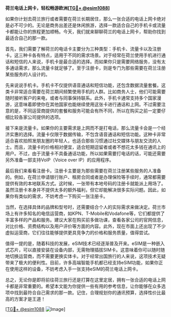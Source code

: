 **荷兰电话上网卡，轻松畅游欧洲[[TG💪+ @esim1088](https://t.me/s/esim1088)]**

如果你计划去荷兰旅行或者需要在荷兰长期居住，那么一张合适的电话上网卡绝对是必不可少的。无论是商务出差还是休闲旅游，选择一款适合自己的手机卡或流量卡都能让你的旅程更加顺畅。今天，我们就来聊聊荷兰的电话上网卡，帮助你找到最适合自己的那一款。

首先，我们需要了解荷兰的电话卡主要分为三种类型：手机卡、流量卡以及注册卡。这三种卡各有特点，适用于不同的需求场景。对于经常在荷兰使用手机进行通话和短信的人来说，手机卡是最合适的选择。而如果你只是需要网络服务，没有太多通话需求，那么流量卡就足够了。至于注册卡，则是专门为那些需要在荷兰注册某些服务的人设计的。

先来说说手机卡。手机卡不仅提供语音通话和短信功能，还包含数据流量套餐。这类卡非常适合需要在荷兰期间频繁使用手机的人群。比如商务人士，他们可能需要随时接听客户的来电，或者与同事保持联系。此外，手机卡通常支持多个国家漫游，这意味着即使你在其他国家也能继续使用这张卡进行通话和上网。不过需要注意的是，不同运营商提供的套餐和服务可能会有所不同，所以在购买之前一定要仔细比较各家公司提供的选项。

接下来是流量卡。如果你的主要需求是上网而不是打电话，那么流量卡会是一个经济实惠的选择。流量卡仅限于数据传输，不包含语音通话和短信功能。这种卡非常适合喜欢拍照发朋友圈的年轻人，也适合那些习惯通过社交媒体与朋友交流的人士。而且，流量卡的价格相对便宜，适合短期逗留者或者不想花太多钱在通讯上的用户。不过，由于流量卡不具备通话功能，所以如果需要打电话的话，可能还需要另外准备一部支持VoIP（Voice over IP）的应用程序。

最后我们来看看注册卡。注册卡主要是为那些需要在荷兰注册某些服务的人准备的。例如，在荷兰申请银行账户、租房合同或者是办理保险等手续时，通常都需要提供有效的本地联系方式。这时候，一张带有本地号码的注册卡就能派上用场了。虽然注册卡本身并不提供太多的额外福利，但它却能解决很多实际问题。因此，如果你有类似的需求，不妨考虑一下购买一张注册卡。

当然，在选择具体的品牌和型号时，还需要结合个人的实际需求来做决定。荷兰市场上有许多知名的电信运营商，如KPN、T-Mobile和Vodafone等，它们都提供了丰富多样的产品和服务。建议大家在购买前多做功课，查看各家公司的官网信息，对比价格、资费结构以及用户评价等方面的内容。此外，现在市面上还出现了不少虚拟运营商，它们往往能够提供更具竞争力的价格和服务质量，值得尝试。

值得一提的是，随着科技的发展，eSIM技术已经逐渐普及开来。eSIM是一种嵌入式芯片，可以直接安装在设备内部，无需物理插拔SIM卡。这意味着你可以随时随地切换运营商，而不需要更换实体卡。对于经常出国旅行的人来说，这项技术无疑带来了极大的便利性。目前，许多高端智能手机都已经支持eSIM功能，如果你正在使用这样的设备，不妨考虑入手一张支持eSIM的荷兰电话上网卡。

总之，无论你是即将前往荷兰旅行还是打算在这里定居，拥有一张合适的电话上网卡都是非常重要的。希望本文能为你提供一些有用的参考信息，让你能够在众多选项中找到最符合自己需求的那一款。记住，合理规划你的通讯预算，选择性价比最高的方案才是王道！

[[TG💪+ @esim1088](https://t.me/s/esim1088) ![Image](https://i.postimg.cc/4NQfJmqS/Snipaste-2025-05-13-00-14-12.png)]
